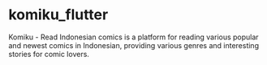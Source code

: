 # komiku_flutter
Komiku - Read Indonesian comics is a platform for reading various popular and newest comics in Indonesian, providing various genres and interesting stories for comic lovers.
